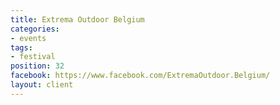 ```yaml
---
title: Extrema Outdoor Belgium
categories:
- events
tags:
- festival
position: 32
facebook: https://www.facebook.com/ExtremaOutdoor.Belgium/
layout: client
---
```


